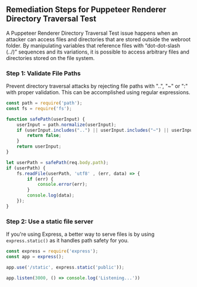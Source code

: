 

## Remediation Steps for Puppeteer Renderer Directory Traversal Test

A Puppeteer Renderer Directory Traversal Test issue happens when an attacker can access files and directories that are stored outside the webroot folder. By manipulating variables that reference files with “dot-dot-slash (../)” sequences and its variations, it is possible to access arbitrary files and directories stored on the file system.

### Step 1: Validate File Paths
Prevent directory traversal attacks by rejecting file paths with "..", "~" or ":" with proper validation. This can be accomplished using regular expressions.

```javascript
const path = require('path');
const fs = require('fs');

function safePath(userInput) {
    userInput = path.normalize(userInput);
    if (userInput.includes("..") || userInput.includes("~") || userInput.includes(":")) {
        return false;
    }
    return userInput;
}

let userPath = safePath(req.body.path);
if (userPath) {
    fs.readFile(userPath, 'utf8' , (err, data) => {
        if (err) {
            console.error(err);
        }
        console.log(data);
    });
}
```
### Step 2: Use a static file server
If you're using Express, a better way to serve files is by using `express.static()` as it handles path safety for you.

```javascript
const express = require('express');
const app = express();

app.use('/static', express.static('public'));

app.listen(3000, () => console.log('Listening...'))
```
